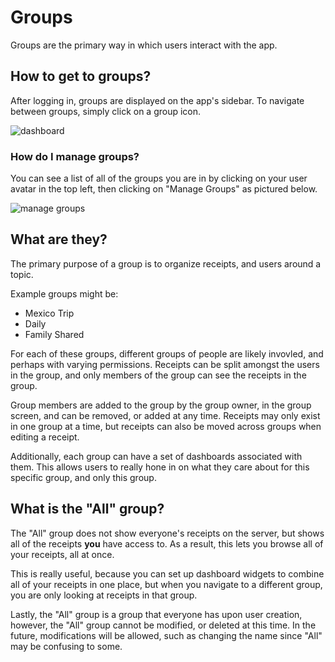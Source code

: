 # Groups

Groups are the primary way in which users interact with the app.

## How to get to groups?

After logging in, groups are displayed on the app's sidebar. To navigate between groups, simply click on a group icon.

![dashboard](/img/wrangler-dashboard.png)

### How do I manage groups?

You can see a list of all of the groups you are in by clicking on your user avatar in the top left, then clicking on "Manage Groups" as pictured below.

![manage groups](/img/wrangler-avatar-menu.png)

## What are they?

The primary purpose of a group is to organize receipts, and users around a topic.

Example groups might be:

- Mexico Trip
- Daily
- Family Shared

For each of these groups, different groups of people are likely invovled, and perhaps with varying permissions.
Receipts can be split amongst the users in the group, and only members of the group can see the receipts in the group.

Group members are added to the group by the group owner, in the group screen, and can be removed, or added at any time.
Receipts may only exist in one group at a time, but receipts can also be moved across groups when editing a receipt.

Additionally, each group can have a set of dashboards associated with them.
This allows users to really hone in on what they care about for this specific group, and only this group.

## What is the "All" group?

The "All" group does not show everyone's receipts on the server, but shows all of the receipts **you** have access to.
As a result, this lets you browse all of your receipts, all at once.

This is really useful, because you can set up dashboard widgets to combine all of your receipts in one place, but when you navigate to a different group, you are only looking at receipts in that group.

Lastly, the "All" group is a group that everyone has upon user creation, however, the "All" group cannot be modified, or deleted at this time. In the future, modifications will be allowed, such as changing the name since "All" may be confusing to some.

